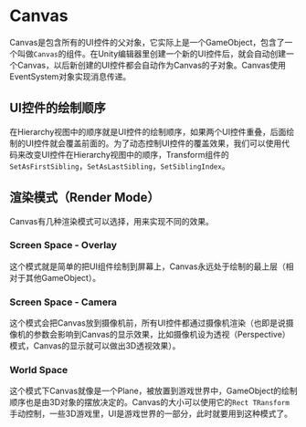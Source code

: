 # Canvas

Canvas是包含所有的UI控件的父对象，它实际上是一个GameObject，包含了一个叫做`Canvas`的组件。在Unity编辑器里创建一个新的UI控件后，就会自动创建一个Canvas，以后新创建的UI控件都会自动作为Canvas的子对象。Canvas使用EventSystem对象实现消息传递。

## UI控件的绘制顺序

在Hierarchy视图中的顺序就是UI控件的绘制顺序，如果两个UI控件重叠，后面绘制的UI控件就会覆盖前面的。为了动态控制UI控件的覆盖效果，我们可以使用代码来改变UI控件在Hierarchy视图中的顺序，Transform组件的`SetAsFirstSibling`，`SetAsLastSibling`，`SetSiblingIndex`。

## 渲染模式（Render Mode）

Canvas有几种渲染模式可以选择，用来实现不同的效果。

### Screen Space - Overlay

这个模式就是简单的把UI组件绘制到屏幕上，Canvas永远处于绘制的最上层（相对于其他GameObject）。

### Screen Space - Camera

这个模式会把Canvas放到摄像机前，所有UI控件都通过摄像机渲染（也即是说摄像机的参数会影响到Canvas的显示效果，比如摄像机设为透视（Perspective）模式，Canvas的显示就可以做出3D透视效果）。

### World Space

这个模式下Canvas就像是一个Plane，被放置到游戏世界中，GameObject的绘制顺序也是由3D对象的摆放决定的。Canvas的大小可以使用它的`Rect TRansform`手动控制，一些3D游戏里，UI是游戏世界的一部分，此时就要用到这种模式了。
